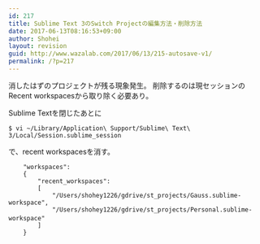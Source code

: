 ```yaml
---
id: 217
title: Sublime Text 3のSwitch Projectの編集方法・削除方法
date: 2017-06-13T08:16:53+09:00
author: Shohei
layout: revision
guid: http://www.wazalab.com/2017/06/13/215-autosave-v1/
permalink: /?p=217
---
```

消したはずのプロジェクトが残る現象発生。
削除するのは現セッションのRecent workspacesから取り除く必要あり。

Sublime Textを閉じたあとに

<pre><code>$ vi ~/Library/Application\ Support/Sublime\ Text\ 3/Local/Session.sublime_session
</code></pre>

で、recent workspacesを消す。

<pre><code>    "workspaces":
    {
        "recent_workspaces":
        [
            "/Users/shohey1226/gdrive/st_projects/Gauss.sublime-workspace",
            "/Users/shohey1226/gdrive/st_projects/Personal.sublime-workspace"　 
        ]
    }
</code></pre>